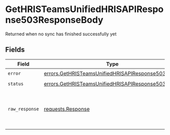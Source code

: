 # GetHRISTeamsUnifiedHRISAPIResponse503ResponseBody

Returned when no sync has finished successfully yet


## Fields

| Field                                                                                                                    | Type                                                                                                                     | Required                                                                                                                 | Description                                                                                                              |
| ------------------------------------------------------------------------------------------------------------------------ | ------------------------------------------------------------------------------------------------------------------------ | ------------------------------------------------------------------------------------------------------------------------ | ------------------------------------------------------------------------------------------------------------------------ |
| `error`                                                                                                                  | [errors.GetHRISTeamsUnifiedHRISAPIResponse503Error](../../models/errors/gethristeamsunifiedhrisapiresponse503error.md)   | :heavy_check_mark:                                                                                                       | N/A                                                                                                                      |
| `status`                                                                                                                 | [errors.GetHRISTeamsUnifiedHRISAPIResponse503Status](../../models/errors/gethristeamsunifiedhrisapiresponse503status.md) | :heavy_check_mark:                                                                                                       | N/A                                                                                                                      |
| `raw_response`                                                                                                           | [requests.Response](https://requests.readthedocs.io/en/latest/api/#requests.Response)                                    | :heavy_minus_sign:                                                                                                       | Raw HTTP response; suitable for custom response parsing                                                                  |